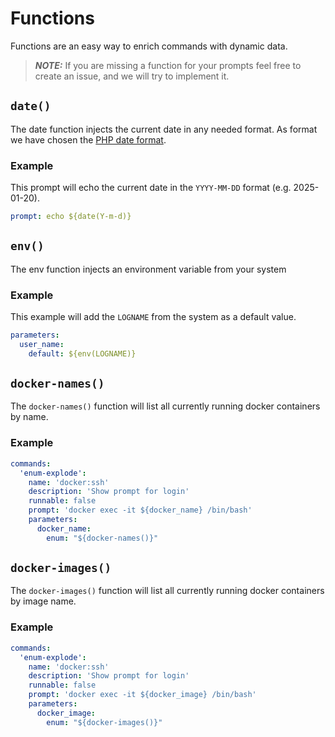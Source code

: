 # Functions

Functions are an easy way to enrich commands with dynamic data. 

> **_NOTE:_**  If you are missing a function for your prompts feel free to create an issue, and we will try to implement it. 

## `date()`

The date function injects the current date in any needed format. As format we have chosen the [PHP date format](https://www.php.net/manual/en/datetime.format.php).

### Example

This prompt will echo the current date in the `YYYY-MM-DD` format (e.g. 2025-01-20). 

```yaml
prompt: echo ${date(Y-m-d)}
```


## `env()`

The env function injects an environment variable from your system

### Example

This example will add the `LOGNAME` from the system as a default value.

```yaml
parameters:
  user_name:
    default: ${env(LOGNAME)}
```

## `docker-names()`

The `docker-names()` function will list all currently running docker containers by name. 

### Example

```yaml
commands:
  'enum-explode':
    name: 'docker:ssh'
    description: 'Show prompt for login'
    runnable: false
    prompt: 'docker exec -it ${docker_name} /bin/bash'
    parameters:
      docker_name:
        enum: "${docker-names()}"
```

## `docker-images()`

The `docker-images()` function will list all currently running docker containers by image name.

### Example

```yaml
commands:
  'enum-explode':
    name: 'docker:ssh'
    description: 'Show prompt for login'
    runnable: false
    prompt: 'docker exec -it ${docker_image} /bin/bash'
    parameters:
      docker_image:
        enum: "${docker-images()}"
```

